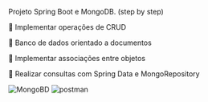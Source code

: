 Projeto Spring Boot e MongoDB. (step by step)

:dart:	Implementar operações de CRUD

:dart:	Banco de dados orientado a documentos

:dart:	Implementar associações entre objetos
	

	
:dart:	 Realizar consultas com Spring Data e MongoRepository

![MongoBD](https://user-images.githubusercontent.com/88912748/140952877-9a524de8-74c9-4aa2-aadb-146b7d419c89.png)
![postman](https://user-images.githubusercontent.com/88912748/140952208-3016234a-1170-4a2d-af9b-eccabb224d9e.png)
